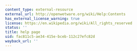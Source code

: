 ```yaml
---
content_type: external-resource
external_url: http://openwetware.org/wiki/Help:Contents
has_external_license_warning: true
license: https://en.wikipedia.org/wiki/All_rights_reserved
status: ''
title: help page
uid: fac811c5-ae34-415e-bceb-112c27efc82d
wayback_url: ''
---
```

